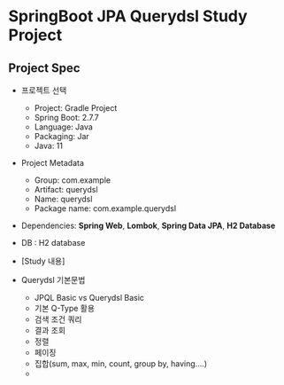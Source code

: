 # SpringBoot JPA Querydsl Study Project

## Project Spec
- 프로젝트 선택
    - Project: Gradle Project
    - Spring Boot: 2.7.7
    - Language: Java
    - Packaging: Jar
    - Java: 11
- Project Metadata
    - Group: com.example
    - Artifact: querydsl
    - Name: querydsl
    - Package name: com.example.querydsl
- Dependencies: **Spring Web**, **Lombok**, **Spring Data JPA**, **H2 Database**
- DB : H2 database

- [Study 내용] 

- Querydsl 기본문법
  - JPQL Basic vs Querydsl Basic
  - 기본 Q-Type 활용
  - 검색 조건 쿼리
  - 결과 조회
  - 정렬
  - 페이징
  - 집합(sum, max, min, count, group by, having....)
  - 
